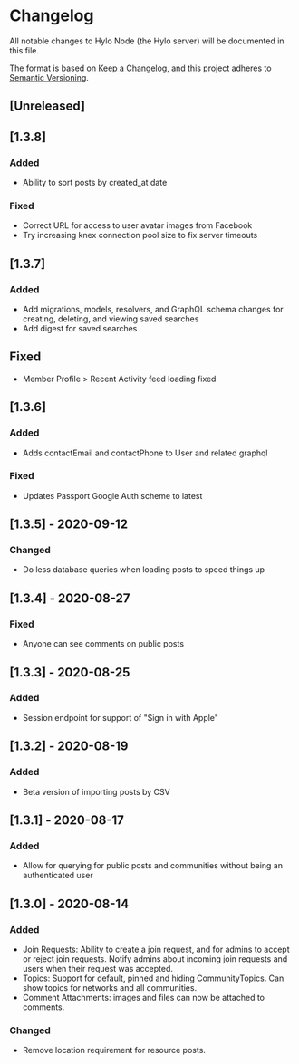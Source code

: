# Changelog

All notable changes to Hylo Node (the Hylo server) will be documented in this file.

The format is based on [Keep a Changelog](https://keepachangelog.com/en/1.0.0/),
and this project adheres to [Semantic Versioning](https://semver.org/spec/v2.0.0.html).

## [Unreleased]

## [1.3.8]

### Added

- Ability to sort posts by created_at date

### Fixed

- Correct URL for access to user avatar images from Facebook
- Try increasing knex connection pool size to fix server timeouts

## [1.3.7]

### Added

- Add migrations, models, resolvers, and GraphQL schema changes for creating, deleting, and viewing saved searches
- Add digest for saved searches

## Fixed

- Member Profile > Recent Activity feed loading fixed

## [1.3.6]

### Added

- Adds contactEmail and contactPhone to User and related graphql

### Fixed

- Updates Passport Google Auth scheme to latest

## [1.3.5] - 2020-09-12

### Changed

- Do less database queries when loading posts to speed things up

## [1.3.4] - 2020-08-27

### Fixed

- Anyone can see comments on public posts

## [1.3.3] - 2020-08-25

### Added

- Session endpoint for support of "Sign in with Apple"

## [1.3.2] - 2020-08-19

### Added

- Beta version of importing posts by CSV

## [1.3.1] - 2020-08-17

### Added

- Allow for querying for public posts and communities without being an authenticated user

## [1.3.0] - 2020-08-14

### Added

- Join Requests: Ability to create a join request, and for admins to accept or reject join requests. Notify admins about incoming join requests and users when their request was accepted.
- Topics: Support for default, pinned and hiding CommunityTopics. Can show topics for networks and all communities.
- Comment Attachments: images and files can now be attached to comments.

### Changed

- Remove location requirement for resource posts.

